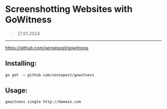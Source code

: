 # Screenshotting Websites with GoWitness
> 27.01.2024
---
https://github.com/sensepost/gowitness

## Installing:
```bash
go get -u github.com/sensepost/gowitness
```

## Usage:

```bash
gowitness single http://domain.com
```